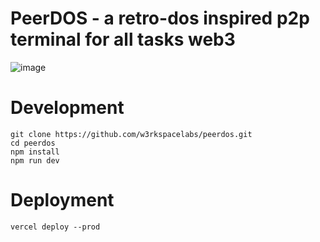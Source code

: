 # PeerDOS - a retro-dos inspired p2p terminal for all tasks web3
![image](https://github.com/user-attachments/assets/a2319adf-5952-47ac-bea1-38f40b34d6a2) 

# Development
```
git clone https://github.com/w3rkspacelabs/peerdos.git
cd peerdos
npm install
npm run dev
```


# Deployment
```
vercel deploy --prod
```


